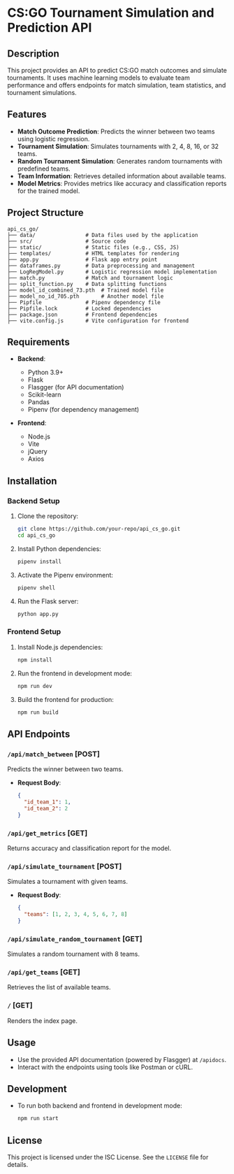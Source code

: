 
# CS:GO Tournament Simulation and Prediction API

## Description

This project provides an API to predict CS:GO match outcomes and simulate tournaments. It uses machine learning models to evaluate team performance and offers endpoints for match simulation, team statistics, and tournament simulations.

## Features

- **Match Outcome Prediction**: Predicts the winner between two teams using logistic regression.
- **Tournament Simulation**: Simulates tournaments with 2, 4, 8, 16, or 32 teams.
- **Random Tournament Simulation**: Generates random tournaments with predefined teams.
- **Team Information**: Retrieves detailed information about available teams.
- **Model Metrics**: Provides metrics like accuracy and classification reports for the trained model.

## Project Structure

```plaintext
api_cs_go/
├── data/                # Data files used by the application
├── src/                 # Source code
├── static/              # Static files (e.g., CSS, JS)
├── templates/           # HTML templates for rendering
├── app.py               # Flask app entry point
├── dataframes.py        # Data preprocessing and management
├── LogRegModel.py       # Logistic regression model implementation
├── match.py             # Match and tournament logic
├── split_function.py    # Data splitting functions
├── model_id_combined_73.pth  # Trained model file
├── model_no_id_705.pth       # Another model file
├── Pipfile              # Pipenv dependency file
├── Pipfile.lock         # Locked dependencies
├── package.json         # Frontend dependencies
├── vite.config.js       # Vite configuration for frontend
```

## Requirements

- **Backend**:
  - Python 3.9+
  - Flask
  - Flasgger (for API documentation)
  - Scikit-learn
  - Pandas
  - Pipenv (for dependency management)

- **Frontend**:
  - Node.js
  - Vite
  - jQuery
  - Axios

## Installation

### Backend Setup

1. Clone the repository:
   ```bash
   git clone https://github.com/your-repo/api_cs_go.git
   cd api_cs_go
   ```

2. Install Python dependencies:
   ```bash
   pipenv install
   ```

3. Activate the Pipenv environment:
   ```bash
   pipenv shell
   ```

4. Run the Flask server:
   ```bash
   python app.py
   ```

### Frontend Setup

1. Install Node.js dependencies:
   ```bash
   npm install
   ```

2. Run the frontend in development mode:
   ```bash
   npm run dev
   ```

3. Build the frontend for production:
   ```bash
   npm run build
   ```

## API Endpoints

### `/api/match_between` [POST]
Predicts the winner between two teams.

- **Request Body**:
  ```json
  {
    "id_team_1": 1,
    "id_team_2": 2
  }
  ```

### `/api/get_metrics` [GET]
Returns accuracy and classification report for the model.

### `/api/simulate_tournament` [POST]
Simulates a tournament with given teams.

- **Request Body**:
  ```json
  {
    "teams": [1, 2, 3, 4, 5, 6, 7, 8]
  }
  ```

### `/api/simulate_random_tournament` [GET]
Simulates a random tournament with 8 teams.

### `/api/get_teams` [GET]
Retrieves the list of available teams.

### `/` [GET]
Renders the index page.

## Usage

- Use the provided API documentation (powered by Flasgger) at `/apidocs`.
- Interact with the endpoints using tools like Postman or cURL.

## Development

- To run both backend and frontend in development mode:
  ```bash
  npm run start
  ```

## License

This project is licensed under the ISC License. See the `LICENSE` file for details.
